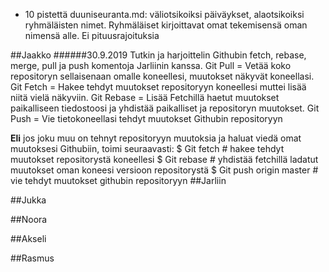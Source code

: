 * 10 pistettä duuniseuranta.md: väliotsikoiksi päiväykset, alaotsikoiksi ryhmäläisten nimet. Ryhmäläiset kirjoittavat omat tekemisensä oman nimensä alle. Ei pituusrajoituksia

##Jaakko
######30.9.2019
Tutkin ja harjoittelin Githubin fetch, rebase, merge, pull ja push komentoja Jarliinin kanssa.
Git Pull = Vetää koko repositoryn sellaisenaan omalle koneellesi, muutokset näkyvät koneellasi.
Git Fetch = Hakee tehdyt muutokset repositoryyn koneellesi muttei lisää niitä vielä näkyviin.
Git Rebase = Lisää Fetchillä haetut muutokset paikalliseen tiedostoosi ja yhdistää paikalliset ja repositoryn muutokset.
Git Push = Vie tietokoneellasi tehdyt muutokset Githubin repositoryyn

**Eli** jos joku muu on tehnyt repositoryyn muutoksia ja haluat viedä omat muutoksesi Githubiin, toimi seuraavasti:
$ Git fetch # hakee tehdyt muutokset repositorystä koneellesi
$ Git rebase # yhdistää fetchillä ladatut muutokset oman koneesi versioon repositorystä
$ Git push origin master # vie tehdyt muutokset githubin repositoryyn
##Jarliin


##Jukka


##Noora


##Akseli


##Rasmus
